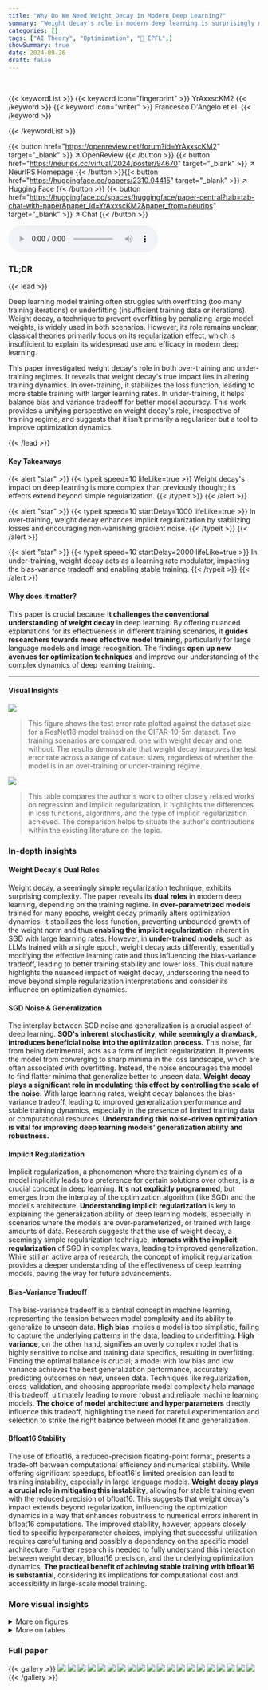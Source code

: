 ```yaml
---
title: "Why Do We Need Weight Decay in Modern Deep Learning?"
summary: "Weight decay's role in modern deep learning is surprisingly multifaceted, impacting optimization dynamics rather than solely regularization, improving generalization and training stability."
categories: []
tags: ["AI Theory", "Optimization", "🏢 EPFL",]
showSummary: true
date: 2024-09-26
draft: false
---
```


<br>

{{< keywordList >}}
{{< keyword icon="fingerprint" >}} YrAxxscKM2 {{< /keyword >}}
{{< keyword icon="writer" >}} Francesco D'Angelo et el. {{< /keyword >}}
 
{{< /keywordList >}}

{{< button href="https://openreview.net/forum?id=YrAxxscKM2" target="_blank" >}}
↗ OpenReview
{{< /button >}}
{{< button href="https://neurips.cc/virtual/2024/poster/94670" target="_blank" >}}
↗ NeurIPS Homepage
{{< /button >}}{{< button href="https://huggingface.co/papers/2310.04415" target="_blank" >}}
↗ Hugging Face
{{< /button >}}
{{< button href="https://huggingface.co/spaces/huggingface/paper-central?tab=tab-chat-with-paper&paper_id=YrAxxscKM2&paper_from=neurips" target="_blank" >}}
↗ Chat
{{< /button >}}



<audio controls>
    <source src="https://ai-paper-reviewer.com/YrAxxscKM2/podcast.wav" type="audio/wav">
    Your browser does not support the audio element.
</audio>


### TL;DR


{{< lead >}}

Deep learning model training often struggles with overfitting (too many training iterations) or underfitting (insufficient training data or iterations).  Weight decay, a technique to prevent overfitting by penalizing large model weights, is widely used in both scenarios. However, its role remains unclear; classical theories primarily focus on its regularization effect, which is insufficient to explain its widespread use and efficacy in modern deep learning.

This paper investigated weight decay's role in both over-training and under-training regimes. It reveals that weight decay's true impact lies in altering training dynamics.  In over-training, it stabilizes the loss function, leading to more stable training with larger learning rates. In under-training, it helps balance bias and variance tradeoff for better model accuracy. This work provides a unifying perspective on weight decay's role, irrespective of training regime, and suggests that it isn't primarily a regularizer but a tool to improve optimization dynamics.

{{< /lead >}}


#### Key Takeaways

{{< alert "star" >}}
{{< typeit speed=10 lifeLike=true >}} Weight decay's impact on deep learning is more complex than previously thought; its effects extend beyond simple regularization. {{< /typeit >}}
{{< /alert >}}

{{< alert "star" >}}
{{< typeit speed=10 startDelay=1000 lifeLike=true >}} In over-training, weight decay enhances implicit regularization by stabilizing losses and encouraging non-vanishing gradient noise. {{< /typeit >}}
{{< /alert >}}

{{< alert "star" >}}
{{< typeit speed=10 startDelay=2000 lifeLike=true >}} In under-training, weight decay acts as a learning rate modulator, impacting the bias-variance tradeoff and enabling stable training. {{< /typeit >}}
{{< /alert >}}

#### Why does it matter?
This paper is crucial because **it challenges the conventional understanding of weight decay** in deep learning.  By offering nuanced explanations for its effectiveness in different training scenarios, it **guides researchers towards more effective model training**, particularly for large language models and image recognition.  The findings **open up new avenues for optimization techniques** and improve our understanding of the complex dynamics of deep learning training.

------
#### Visual Insights



![](https://ai-paper-reviewer.com/YrAxxscKM2/figures_0_1.jpg)

> This figure shows the test error rate plotted against the dataset size for a ResNet18 model trained on the CIFAR-10-5m dataset.  Two training scenarios are compared: one with weight decay and one without. The results demonstrate that weight decay improves the test error rate across a range of dataset sizes, regardless of whether the model is in an over-training or under-training regime.





![](https://ai-paper-reviewer.com/YrAxxscKM2/tables_14_1.jpg)

> This table compares the author's work to other closely related works on regression and implicit regularization.  It highlights the differences in loss functions, algorithms, and the type of implicit regularization achieved.  The comparison helps to situate the author's contributions within the existing literature on the topic.





### In-depth insights


#### Weight Decay's Dual Roles
Weight decay, a seemingly simple regularization technique, exhibits surprising complexity.  The paper reveals its **dual roles** in modern deep learning, depending on the training regime.  In **over-parametrized models** trained for many epochs, weight decay primarily alters optimization dynamics. It stabilizes the loss function, preventing unbounded growth of the weight norm and thus **enabling the implicit regularization** inherent in SGD with large learning rates.  However, in **under-trained models**, such as LLMs trained with a single epoch, weight decay acts differently, essentially modifying the effective learning rate and thus influencing the bias-variance tradeoff, leading to better training stability and lower loss. This dual nature highlights the nuanced impact of weight decay, underscoring the need to move beyond simple regularization interpretations and consider its influence on optimization dynamics.

#### SGD Noise & Generalization
The interplay between SGD noise and generalization is a crucial aspect of deep learning.  **SGD's inherent stochasticity, while seemingly a drawback, introduces beneficial noise into the optimization process.** This noise, far from being detrimental, acts as a form of implicit regularization. It prevents the model from converging to sharp minima in the loss landscape, which are often associated with overfitting. Instead, the noise encourages the model to find flatter minima that generalize better to unseen data.  **Weight decay plays a significant role in modulating this effect by controlling the scale of the noise.**  With large learning rates, weight decay balances the bias-variance tradeoff, leading to improved generalization performance and stable training dynamics, especially in the presence of limited training data or computational resources. **Understanding this noise-driven optimization is vital for improving deep learning models' generalization ability and robustness.**

#### Implicit Regularization
Implicit regularization, a phenomenon where the training dynamics of a model implicitly leads to a preference for certain solutions over others, is a crucial concept in deep learning.  **It's not explicitly programmed**, but emerges from the interplay of the optimization algorithm (like SGD) and the model's architecture.  **Understanding implicit regularization** is key to explaining the generalization ability of deep learning models, especially in scenarios where the models are over-parameterized, or trained with large amounts of data.  Research suggests that the use of weight decay, a seemingly simple regularization technique, **interacts with the implicit regularization** of SGD in complex ways, leading to improved generalization. While still an active area of research, the concept of implicit regularization provides a deeper understanding of the effectiveness of deep learning models, paving the way for future advancements.

#### Bias-Variance Tradeoff
The bias-variance tradeoff is a central concept in machine learning, representing the tension between model complexity and its ability to generalize to unseen data. **High bias** implies a model is too simplistic, failing to capture the underlying patterns in the data, leading to underfitting.  **High variance**, on the other hand, signifies an overly complex model that is highly sensitive to noise and training data specifics, resulting in overfitting.  Finding the optimal balance is crucial; a model with low bias and low variance achieves the best generalization performance, accurately predicting outcomes on new, unseen data.  Techniques like regularization, cross-validation, and choosing appropriate model complexity help manage this tradeoff, ultimately leading to more robust and reliable machine learning models.  **The choice of model architecture and hyperparameters** directly influence this tradeoff, highlighting the need for careful experimentation and selection to strike the right balance between model fit and generalization.

#### Bfloat16 Stability
The use of bfloat16, a reduced-precision floating-point format, presents a trade-off between computational efficiency and numerical stability.  While offering significant speedups, bfloat16's limited precision can lead to training instability, especially in large language models.  **Weight decay plays a crucial role in mitigating this instability**, allowing for stable training even with the reduced precision of bfloat16. This suggests that weight decay's impact extends beyond regularization, influencing the optimization dynamics in a way that enhances robustness to numerical errors inherent in bfloat16 computations.  The improved stability, however, appears closely tied to specific hyperparameter choices, implying that successful utilization requires careful tuning and possibly a dependency on the specific model architecture.  Further research is needed to fully understand this interaction between weight decay, bfloat16 precision, and the underlying optimization dynamics.  **The practical benefit of achieving stable training with bfloat16 is substantial**, considering its implications for computational cost and accessibility in large-scale model training.


### More visual insights

<details>
<summary>More on figures
</summary>


![](https://ai-paper-reviewer.com/YrAxxscKM2/figures_2_1.jpg)

> This figure compares the performance of ResNet18 trained on CIFAR-10 and TinyImageNet with and without weight decay, using both small and large learning rates.  It includes plots showing test error, training cross-entropy, L2 norm of parameters, and the effect of exponential moving average (EMA). The results highlight the impact of weight decay on optimization dynamics, showing that weight decay modifies the training dynamics in a beneficial way even when the models fully memorize the training data.


![](https://ai-paper-reviewer.com/YrAxxscKM2/figures_4_1.jpg)

> This heatmap visualizes the test error and Frobenius norm of the Jacobian (a measure of model complexity) for a ResNet18 model trained on the Tiny-ImageNet dataset.  The heatmap shows how these metrics vary across different combinations of the learning rate (η) and weight decay parameter (λ).  The results are obtained using the Exponential Moving Average (EMA) of the model parameters, offering insight into the model's performance and generalization behavior under different optimization strategies.


![](https://ai-paper-reviewer.com/YrAxxscKM2/figures_5_1.jpg)

> This figure shows the results of training ResNet18 on the Tiny-ImageNet dataset for 200 epochs with various learning rates (η) and weight decay parameters (λ).  Panel (a) demonstrates that the scale of the noise (σ<sub>η,λ</sub>), a crucial factor in the implicit regularization mechanism, increases monotonically with both the training loss and the product of η and λ.  Panel (b) shows a similar monotonic relationship between σ<sub>η,λ</sub> and the product of η and λ.  However, panel (c) reveals that there's an optimal value for the product ηλ that minimizes the test error. Finally, panel (d) shows a consistently decreasing Jacobian norm (||J||F) with increasing ηλ, suggesting that over-regularization occurs beyond the optimal ηλ value.  The figure strongly suggests an optimal balance between noise and regularization for best generalization performance. 


![](https://ai-paper-reviewer.com/YrAxxscKM2/figures_7_1.jpg)

> This figure shows the effect of weight decay on the test error and training dynamics of ResNet18 on CIFAR-10 and TinyImageNet.  It compares models trained with and without weight decay, using both small and large learning rates.  The plots illustrate test error, training cross-entropy, L2 norm of the parameters, and the effect of exponential moving average (EMA).  The learning rate is decayed after 250 epochs.


![](https://ai-paper-reviewer.com/YrAxxscKM2/figures_7_2.jpg)

> This figure shows the training loss curves for a GPT-2 language model with 124M parameters trained on the OpenWebText dataset.  Multiple curves are presented, each representing a different weight decay (λwd) value (0.0, 0.1, and 0.3).  For each weight decay value, two curves are shown: one for training with the standard learning rate schedule, and another after fine-tuning with a very small learning rate.  The results indicate that using weight decay can lead to a lower training loss, even if the initial training loss is higher than when no weight decay is used.  The authors replicate findings from prior work (Hoffmann et al., 2022) using a smaller scale model for validation.


![](https://ai-paper-reviewer.com/YrAxxscKM2/figures_8_1.jpg)

> This figure demonstrates that the effective learning rate (ηt/||wt||2) is a key factor influencing the training dynamics of large language models.  The left panel shows the effective learning rate for different models trained with varying weight decay (λ). The middle panel shows a learning rate schedule that mimics the effective learning rate of the models with weight decay. The right panel compares the training loss curves, showing that matching the effective learning rate is enough to reproduce the dynamics but only when higher precision (float32) is used instead of bfloat16.


![](https://ai-paper-reviewer.com/YrAxxscKM2/figures_9_1.jpg)

> This figure shows the training loss curves for a GPT-2 language model with 124M parameters, trained on the OpenWebText dataset.  Multiple curves are shown, representing different weight decay (λ_{wd}) hyperparameter values (0.0, 0.1, and 0.3).  The key takeaway is that while weight decay doesn't prevent the model from achieving zero training error, its presence still improves the test error (generalization) as shown by Hoffmann et al. (2022). The experiment also demonstrates that a higher starting training loss, facilitated by weight decay, can lead to a lower final training loss after a fine-tuning phase with a smaller learning rate. This highlights that weight decay's role isn't solely about regularization, but also about affecting the optimization dynamics in a favorable way.


![](https://ai-paper-reviewer.com/YrAxxscKM2/figures_15_1.jpg)

> This figure provides a visual illustration of the fine-tuning phase. The green curve represents the trajectory of the SGD iterates in the large-LR phase. As the training proceeds, the trajectory moves towards a solution, represented by the star (*). The black lines indicate the projections of SGD iterates onto the manifolds with the same CE values, which are concentric circles around the solution. The red lines show the distances between SGD iterates and the projections onto these circles. The figure highlights the decreasing Jacobian norm in the fine-tuning phase. 


![](https://ai-paper-reviewer.com/YrAxxscKM2/figures_16_1.jpg)

> This figure shows heatmaps of the test error and Frobenius norm of the Jacobian for an EMA (Exponential Moving Average) across various combinations of learning rate (η) and weight decay (λ) for a ResNet18 model trained on the Tiny-ImageNet dataset.  The heatmaps visualize the relationship between these hyperparameters and model performance, illustrating how the optimal test error is not achieved by a single combination of η and λ but rather along a contour where their product η × λ is approximately constant.  The Jacobian norm shows a consistently decreasing trend as the product ηλ increases.


![](https://ai-paper-reviewer.com/YrAxxscKM2/figures_16_2.jpg)

> The figure shows the test error for VGG and ResNet models trained on CIFAR-10 and CIFAR-100 datasets with and without weight decay.  The models were trained with both small and large learning rates.  After 500 epochs, the learning rate was decayed for all curves. The results illustrate the impact of weight decay and learning rate on model performance.


![](https://ai-paper-reviewer.com/YrAxxscKM2/figures_17_1.jpg)

> This figure compares the training cross-entropy (CE) loss curves for VGG and ResNet models trained on CIFAR-10 and CIFAR-100 datasets, respectively.  The models are trained with and without weight decay (WD), and with both small and large learning rates.  The learning rate is decayed after 500 epochs. The figure illustrates how weight decay affects the training dynamics, specifically the convergence of the training loss.


![](https://ai-paper-reviewer.com/YrAxxscKM2/figures_17_2.jpg)

> This figure shows the cosine similarity between the Hessian and the noise covariance of SGD for a scale-invariant ResNet after one epoch with a large learning rate.  The high correlation between the noise covariance and the Gauss-Newton component (G) of the Hessian supports the paper's argument that SGD's implicit regularization is driven by noise.


![](https://ai-paper-reviewer.com/YrAxxscKM2/figures_18_1.jpg)

> This figure compares the performance of EMA and fine-tuning methods for ResNet18 trained on CIFAR-10.  It shows the training loss stabilization, test errors, Jacobian norm, and weight norm for different learning rates. The results indicate that both EMA and fine-tuning improve performance, but EMA is slightly more efficient.


![](https://ai-paper-reviewer.com/YrAxxscKM2/figures_19_1.jpg)

> This figure compares the training dynamics of Resnet18 on CIFAR-10 using EMA (Exponential Moving Average) and fine-tuning methods. It shows the training loss, test error, Jacobian norm, and weight norm for different learning rates with a fixed weight decay of 0.0125. Fine-tuning involves decaying the learning rate after a certain number of epochs. The results illustrate the interplay between the learning rate, weight decay, and the optimization dynamics, and how EMA and fine-tuning influence the performance of the model.


![](https://ai-paper-reviewer.com/YrAxxscKM2/figures_20_1.jpg)

> This figure shows a heatmap visualizing the test error and Frobenius norm of the Jacobian for an Exponential Moving Average (EMA) of the parameters.  The heatmap covers various combinations of learning rate (η) and weight decay (λ).  The goal is to illustrate the interplay between these hyperparameters in influencing the model's generalization performance, as measured by the test error, and the complexity of the model as measured by the Jacobian norm.


![](https://ai-paper-reviewer.com/YrAxxscKM2/figures_21_1.jpg)

> This figure shows a heatmap visualizing the test error and Frobenius norm of the Jacobian for an Exponential Moving Average (EMA) of the model's weights.  The heatmap explores various combinations of the learning rate (η) and weight decay parameter (λ) during the training of a ResNet18 model on the Tiny-ImageNet dataset. The results illustrate the interplay between these hyperparameters in achieving optimal generalization performance and controlling the norm of the learned model's Jacobian.


![](https://ai-paper-reviewer.com/YrAxxscKM2/figures_22_1.jpg)

> This figure shows a heatmap visualizing the test error and Frobenius norm of the Jacobian for an Exponential Moving Average (EMA) of the SGD iterates.  The heatmap is generated by varying the learning rate (η) and weight decay parameter (λ) across a range of values. The results illustrate the interplay between these two hyperparameters in determining both the generalization performance (test error) and the model's complexity (Jacobian norm).


![](https://ai-paper-reviewer.com/YrAxxscKM2/figures_24_1.jpg)

> This figure shows the relationship between training loss and validation loss for GPT-2 language models with varying numbers of parameters (124M and 774M) and different weight decay hyperparameters (λ). The left panel demonstrates a strong correlation between training and validation loss, irrespective of the weight decay value. The right panel illustrates that the generalization gap (the difference between training and validation loss) remains consistently near zero across all experimental settings, suggesting that weight decay doesn't significantly impact the model's ability to generalize.


![](https://ai-paper-reviewer.com/YrAxxscKM2/figures_24_2.jpg)

> This figure shows the training loss curves for a GPT-2-124M language model trained on the OpenWebText dataset with different weight decay (λwd) values.  It demonstrates that while weight decay doesn't prevent the model from achieving zero training error, it improves the final training loss, especially when combined with a small learning rate during fine-tuning. This highlights the impact of weight decay on optimization dynamics, specifically improving training loss in the under-training regime where only a single pass through the data is done.


![](https://ai-paper-reviewer.com/YrAxxscKM2/figures_25_1.jpg)

> This figure shows the training loss curves for a GPT-2-124M language model trained on the OpenWebText dataset with different weight decay values (λ_{WD}).  It demonstrates that even though weight decay does not prevent the models from achieving zero training error, its presence still leads to a lower training loss and ultimately better generalization (not shown but mentioned in the paper). The effect is more pronounced at the end of training, but a higher initial training loss with weight decay results in a better final loss after fine-tuning with a smaller learning rate.


![](https://ai-paper-reviewer.com/YrAxxscKM2/figures_25_2.jpg)

> This figure shows the training loss curves for a GPT-2-124M language model trained on the OpenWebText dataset using AdamW optimizer with different weight decay values (λWD). The experiment demonstrates that weight decay (WD) leads to lower training loss, even when employing a small learning rate during the fine-tuning phase. This suggests that WD primarily affects the optimization dynamics rather than explicit regularization, especially in the under-training regime.  The results confirm Hoffmann et al.'s (2022) findings at a smaller scale.


![](https://ai-paper-reviewer.com/YrAxxscKM2/figures_25_3.jpg)

> This figure compares the test error, training cross-entropy, and L2 norm of the parameters for ResNet18 trained on CIFAR-10 and TinyImageNet with and without weight decay, using both small and large learning rates.  The effect of exponential moving average (EMA) is also shown.  The learning rate is decayed after 250 epochs. The results illustrate the impact of weight decay on model generalization and optimization dynamics in different settings.


![](https://ai-paper-reviewer.com/YrAxxscKM2/figures_26_1.jpg)

> This figure shows the results of training ResNet18 on the Tiny-ImageNet dataset for 200 epochs using different learning rates (η) and weight decay parameters (λ).  The plots demonstrate the relationship between the training loss, the scale of the noise (σ<sub>η,λ</sub>), the test error, and the Frobenius norm of the Jacobian (||J(W)||<sub>F</sub>).  Specifically, it highlights that while the noise scale increases monotonically with both training loss and the product of learning rate and weight decay (ηλ),  the test error exhibits an optimal value of ηλ.  The Jacobian norm, conversely, decreases monotonically.


![](https://ai-paper-reviewer.com/YrAxxscKM2/figures_26_2.jpg)

> This figure shows the results of training ResNet18 on the Tiny-ImageNet dataset for 200 epochs with different learning rates (η) and weight decay parameters (λ).  It demonstrates that the scale of the noise in the optimization process increases monotonically with both the training loss and the product of η and λ.  However, the test error shows an optimal value for the product ηλ, indicating a trade-off between learning rate and weight decay.  Finally, the figure shows that the Jacobian norm of the model decreases monotonically with increasing ηλ.


![](https://ai-paper-reviewer.com/YrAxxscKM2/figures_26_3.jpg)

> This figure shows the results of experiments on training ResNet18 on the Tiny-ImageNet dataset for 200 epochs using different learning rates (η) and weight decay parameters (λ).  It demonstrates the relationship between these hyperparameters, the training loss, test error, and Jacobian norm. Notably, the scale of the noise (a key factor influencing generalization) increases monotonically with both the training loss and the product of learning rate and weight decay (ηλ).  However, the test error achieves an optimal value at a specific ηλ, while the Jacobian norm decreases consistently, suggesting that there exists an optimal balance between the noise scale and the norm of the Jacobian for best generalization.


</details>




<details>
<summary>More on tables
</summary>


![](https://ai-paper-reviewer.com/YrAxxscKM2/tables_23_1.jpg)
> This table presents the test error for both snapshot ensembles and exponential moving averages (EMA) across various learning rates (LR) and weight decay (WD) values.  It allows for a comparison of the two methods' performance under different hyperparameter settings. The results are used to support the conjecture proposed in the paper regarding the implicit regularization mechanism.

![](https://ai-paper-reviewer.com/YrAxxscKM2/tables_23_2.jpg)
> This table presents the Total Variation Distance (TVD) between the softmax outputs of the snapshot ensemble and the exponential moving average (EMA) for various combinations of learning rates (LR) and weight decay (WD) parameters.  The TVD quantifies the difference in probability distributions between the ensemble and EMA predictions. Lower TVD values indicate a stronger agreement between the two methods, thus supporting the claim that the EMA closely tracks the behavior of the ensemble and represents a good approximation of the stationary distribution during training.

</details>




### Full paper

{{< gallery >}}
<img src="https://ai-paper-reviewer.com/YrAxxscKM2/1.png" class="grid-w50 md:grid-w33 xl:grid-w25" />
<img src="https://ai-paper-reviewer.com/YrAxxscKM2/2.png" class="grid-w50 md:grid-w33 xl:grid-w25" />
<img src="https://ai-paper-reviewer.com/YrAxxscKM2/3.png" class="grid-w50 md:grid-w33 xl:grid-w25" />
<img src="https://ai-paper-reviewer.com/YrAxxscKM2/4.png" class="grid-w50 md:grid-w33 xl:grid-w25" />
<img src="https://ai-paper-reviewer.com/YrAxxscKM2/5.png" class="grid-w50 md:grid-w33 xl:grid-w25" />
<img src="https://ai-paper-reviewer.com/YrAxxscKM2/6.png" class="grid-w50 md:grid-w33 xl:grid-w25" />
<img src="https://ai-paper-reviewer.com/YrAxxscKM2/7.png" class="grid-w50 md:grid-w33 xl:grid-w25" />
<img src="https://ai-paper-reviewer.com/YrAxxscKM2/8.png" class="grid-w50 md:grid-w33 xl:grid-w25" />
<img src="https://ai-paper-reviewer.com/YrAxxscKM2/9.png" class="grid-w50 md:grid-w33 xl:grid-w25" />
<img src="https://ai-paper-reviewer.com/YrAxxscKM2/10.png" class="grid-w50 md:grid-w33 xl:grid-w25" />
<img src="https://ai-paper-reviewer.com/YrAxxscKM2/11.png" class="grid-w50 md:grid-w33 xl:grid-w25" />
<img src="https://ai-paper-reviewer.com/YrAxxscKM2/12.png" class="grid-w50 md:grid-w33 xl:grid-w25" />
<img src="https://ai-paper-reviewer.com/YrAxxscKM2/13.png" class="grid-w50 md:grid-w33 xl:grid-w25" />
<img src="https://ai-paper-reviewer.com/YrAxxscKM2/14.png" class="grid-w50 md:grid-w33 xl:grid-w25" />
<img src="https://ai-paper-reviewer.com/YrAxxscKM2/15.png" class="grid-w50 md:grid-w33 xl:grid-w25" />
<img src="https://ai-paper-reviewer.com/YrAxxscKM2/16.png" class="grid-w50 md:grid-w33 xl:grid-w25" />
<img src="https://ai-paper-reviewer.com/YrAxxscKM2/17.png" class="grid-w50 md:grid-w33 xl:grid-w25" />
<img src="https://ai-paper-reviewer.com/YrAxxscKM2/18.png" class="grid-w50 md:grid-w33 xl:grid-w25" />
<img src="https://ai-paper-reviewer.com/YrAxxscKM2/19.png" class="grid-w50 md:grid-w33 xl:grid-w25" />
<img src="https://ai-paper-reviewer.com/YrAxxscKM2/20.png" class="grid-w50 md:grid-w33 xl:grid-w25" />
{{< /gallery >}}